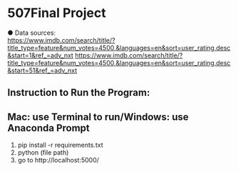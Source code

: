 # 507Final Project
●	Data sources: </br>
https://www.imdb.com/search/title/?title_type=feature&num_votes=4500,&languages=en&sort=user_rating,desc&start=1&ref_=adv_nxt
https://www.imdb.com/search/title/?title_type=feature&num_votes=4500,&languages=en&sort=user_rating,desc&start=51&ref_=adv_nxt

## Instruction to Run the Program:
## Mac: use Terminal to run/Windows: use Anaconda Prompt
1. pip install -r requirements.txt
2. python (file path)
3. go to http://localhost:5000/

